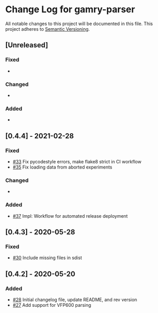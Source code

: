 # Change Log for gamry-parser
All notable changes to this project will be documented in this file.
This project adheres to [Semantic Versioning](http://semver.org/).

## [Unreleased]

### Fixed
- 

### Changed
- 

### Added
-

## [0.4.4] - 2021-02-28

### Fixed
- [#33](https://github.com/bcliang/gamry-parser/pull/33) Fix pycodestyle errors, make flake8 strict in CI workflow
- [#35](https://github.com/bcliang/gamry-parser/pull/35) Fix loading data from aborted experiments

### Changed
- 

### Added
- [#37](https://github.com/bcliang/gamry-parser/pull/37) Impl: Workflow for automated release deployment

## [0.4.3] - 2020-05-28

### Fixed
- [#30](https://github.com/bcliang/gamry-parser/pull/30) Include missing files in sdist

## [0.4.2] - 2020-05-20

### Added
- [#28](https://github.com/bcliang/gamry-parser/pull/28) Initial changelog file, update README, and rev version
- [#27](https://github.com/bcliang/gamry-parser/pull/27) Add support for VFP600 parsing
